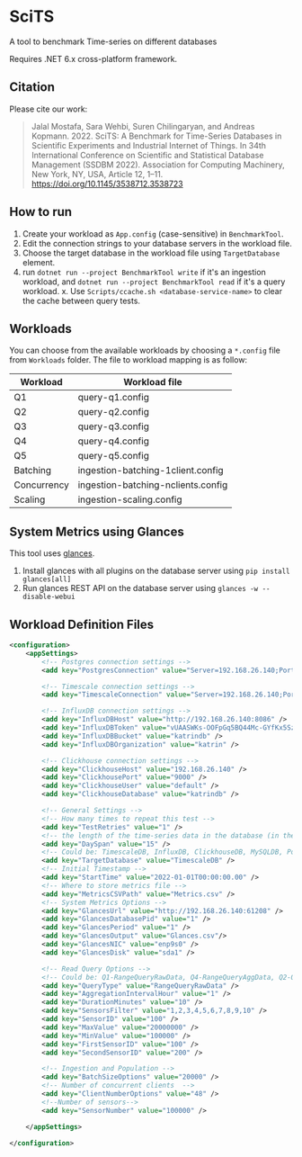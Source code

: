 # SciTS

A tool to benchmark Time-series on different databases

Requires .NET 6.x cross-platform framework.

## Citation

Please cite our work:

> Jalal Mostafa, Sara Wehbi, Suren Chilingaryan, and Andreas Kopmann. 2022. SciTS: A Benchmark for Time-Series Databases in Scientific Experiments and Industrial Internet of Things. In 34th International Conference on Scientific and Statistical Database Management (SSDBM 2022). Association for Computing Machinery, New York, NY, USA, Article 12, 1–11. https://doi.org/10.1145/3538712.3538723

## How to run

1. Create your workload as `App.config` (case-sensitive) in `BenchmarkTool`.
2. Edit the connection strings to your database servers in the workload file.
3. Choose the target database in the workload file using `TargetDatabase` element.
4. run `dotnet run --project BenchmarkTool write` if it's an ingestion workload,
and `dotnet run --project BenchmarkTool read` if it's a query workload.
x. Use `Scripts/ccache.sh <database-service-name>` to clear the cache between query tests.

## Workloads

You can choose from the available workloads by choosing a `*.config` file from `Workloads` folder.
The file to workload mapping is as follow:

| Workload    | Workload file                      |
| ----------- | ---------------------------------- |
| Q1          | query-q1.config                    |
| Q2          | query-q2.config                    |
| Q3          | query-q3.config                    |
| Q4          | query-q4.config                    |
| Q5          | query-q5.config                    |
| Batching    | ingestion-batching-1client.config  |
| Concurrency | ingestion-batching-nclients.config |
| Scaling     | ingestion-scaling.config           |

## System Metrics using Glances

This tool uses [glances](https://github.com/nicolargo/glances/).
1. Install glances with all plugins on the database server using `pip install glances[all]`
2. Run glances REST API on the database server using `glances -w --disable-webui`

## Workload Definition Files

```xml
<configuration>
    <appSettings>
        <!-- Postgres connection settings -->
        <add key="PostgresConnection" value="Server=192.168.26.140;Port=5432;Database=katrindb2;User Id=postgres;Password=P@ssw0rd;" />

        <!-- Timescale connection settings -->
        <add key="TimescaleConnection" value="Server=192.168.26.140;Port=5432;Database=katrindb;User Id=postgres;Password=P@ssw0rd;CommandTimeout=300" />

        <!-- InfluxDB connection settings -->
        <add key="InfluxDBHost" value="http://192.168.26.140:8086" />
        <add key="InfluxDBToken" value="vUAASWKs-OOFpGq5BQ44Mc-GYfKx5Szda2zQz-o4lXsmPXBBMfGvqkyoDApS8sZxni73cwJ05Mm8cCUGalunKw==" />
        <add key="InfluxDBBucket" value="katrindb" />
        <add key="InfluxDBOrganization" value="katrin" />

        <!-- Clickhouse connection settings -->
        <add key="ClickhouseHost" value="192.168.26.140" />
        <add key="ClickhousePort" value="9000" />
        <add key="ClickhouseUser" value="default" />
        <add key="ClickhouseDatabase" value="katrindb" />

        <!-- General Settings -->
        <!-- How many times to repeat this test -->
        <add key="TestRetries" value="1" />
        <!-- the length of the time-series data in the database (in the database) -->
        <add key="DaySpan" value="15" />
        <!-- Could be: TimescaleDB, InfluxDB, ClickhouseDB, MySQLDB, PostgresDB -->
        <add key="TargetDatabase" value="TimescaleDB" />
        <!-- Initial Timestamp -->
        <add key="StartTime" value="2022-01-01T00:00:00.00" />
        <!-- Where to store metrics file -->
        <add key="MetricsCSVPath" value="Metrics.csv" />
        <!-- System Metrics Options -->
        <add key="GlancesUrl" value="http://192.168.26.140:61208" />
        <add key="GlancesDatabasePid" value="1" />
        <add key="GlancesPeriod" value="1" />
        <add key="GlancesOutput" value="Glances.csv"/>
        <add key="GlancesNIC" value="enp9s0" />
        <add key="GlancesDisk" value="sda1" />

        <!-- Read Query Options -->
        <!-- Could be: Q1-RangeQueryRawData, Q4-RangeQueryAggData, Q2-OutOfRangeQuery, Q5-DifferenceAggQuery, Q3-STDDevQuery -->
        <add key="QueryType" value="RangeQueryRawData" />
        <add key="AggregationIntervalHour" value="1" />
        <add key="DurationMinutes" value="10" />
        <add key="SensorsFilter" value="1,2,3,4,5,6,7,8,9,10" />
        <add key="SensorID" value="100" />
        <add key="MaxValue" value="20000000" />
        <add key="MinValue" value="100000" />
        <add key="FirstSensorID" value="100" />
        <add key="SecondSensorID" value="200" />

        <!-- Ingestion and Population -->
        <add key="BatchSizeOptions" value="20000" />
        <!-- Number of concurrent clients  -->
        <add key="ClientNumberOptions" value="48" />
        <!--Number of sensors-->
        <add key="SensorNumber" value="100000" />

    </appSettings>

</configuration>
```

